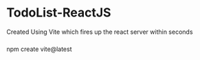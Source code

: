 ﻿# TodoList-ReactJS

Created Using Vite which fires up the react server within seconds

###
  npm create vite@latest

